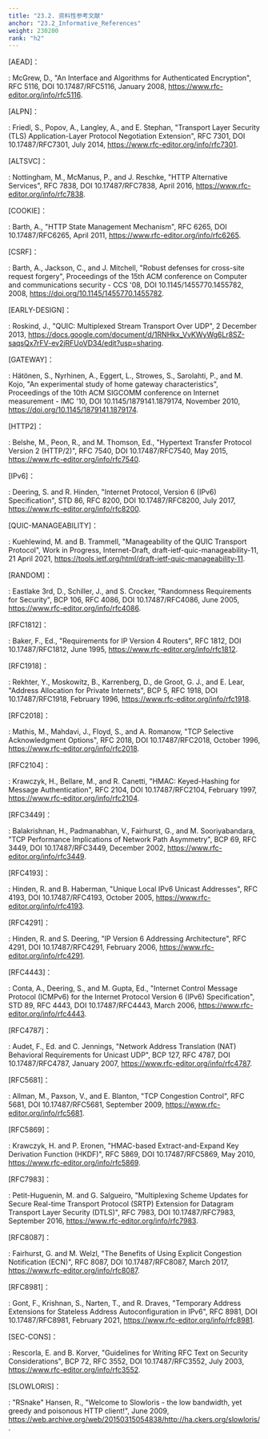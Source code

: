 ```yaml
---
title: "23.2. 资料性参考文献"
anchor: "23.2_Informative_References"
weight: 230200
rank: "h2"
---
```


[AEAD]：

:   McGrew, D., "An Interface and Algorithms for Authenticated Encryption", RFC 5116, DOI 10.17487/RFC5116, January 2008, <https://www.rfc-editor.org/info/rfc5116>.

[ALPN]：

:   Friedl, S., Popov, A., Langley, A., and E. Stephan, "Transport Layer Security (TLS) Application-Layer Protocol Negotiation Extension", RFC 7301, DOI 10.17487/RFC7301, July 2014, <https://www.rfc-editor.org/info/rfc7301>.

[ALTSVC]：

:   Nottingham, M., McManus, P., and J. Reschke, "HTTP Alternative Services", RFC 7838, DOI 10.17487/RFC7838, April 2016, <https://www.rfc-editor.org/info/rfc7838>.

[COOKIE]：

:   Barth, A., "HTTP State Management Mechanism", RFC 6265, DOI 10.17487/RFC6265, April 2011, <https://www.rfc-editor.org/info/rfc6265>.

[CSRF]：

:   Barth, A., Jackson, C., and J. Mitchell, "Robust defenses for cross-site request forgery", Proceedings of the 15th ACM conference on Computer and communications security - CCS '08, DOI 10.1145/1455770.1455782, 2008, <https://doi.org/10.1145/1455770.1455782>.

[EARLY-DESIGN]：

:   Roskind, J., "QUIC: Multiplexed Stream Transport Over UDP", 2 December 2013, <https://docs.google.com/document/d/1RNHkx_VvKWyWg6Lr8SZ-saqsQx7rFV-ev2jRFUoVD34/edit?usp=sharing>.

[GATEWAY]：

:   Hätönen, S., Nyrhinen, A., Eggert, L., Strowes, S., Sarolahti, P., and M. Kojo, "An experimental study of home gateway characteristics", Proceedings of the 10th ACM SIGCOMM conference on Internet measurement - IMC '10, DOI 10.1145/1879141.1879174, November 2010, <https://doi.org/10.1145/1879141.1879174>.

[HTTP2]：

:   Belshe, M., Peon, R., and M. Thomson, Ed., "Hypertext Transfer Protocol Version 2 (HTTP/2)", RFC 7540, DOI 10.17487/RFC7540, May 2015, <https://www.rfc-editor.org/info/rfc7540>.

[IPv6]：

:   Deering, S. and R. Hinden, "Internet Protocol, Version 6 (IPv6) Specification", STD 86, RFC 8200, DOI 10.17487/RFC8200, July 2017, <https://www.rfc-editor.org/info/rfc8200>.

[QUIC-MANAGEABILITY]：

:   Kuehlewind, M. and B. Trammell, "Manageability of the QUIC Transport Protocol", Work in Progress, Internet-Draft, draft-ietf-quic-manageability-11, 21 April 2021, <https://tools.ietf.org/html/draft-ietf-quic-manageability-11>.

[RANDOM]：

:   Eastlake 3rd, D., Schiller, J., and S. Crocker, "Randomness Requirements for Security", BCP 106, RFC 4086, DOI 10.17487/RFC4086, June 2005, <https://www.rfc-editor.org/info/rfc4086>.

[RFC1812]：

:   Baker, F., Ed., "Requirements for IP Version 4 Routers", RFC 1812, DOI 10.17487/RFC1812, June 1995, <https://www.rfc-editor.org/info/rfc1812>.

[RFC1918]：

:   Rekhter, Y., Moskowitz, B., Karrenberg, D., de Groot, G. J., and E. Lear, "Address Allocation for Private Internets", BCP 5, RFC 1918, DOI 10.17487/RFC1918, February 1996, <https://www.rfc-editor.org/info/rfc1918>.

[RFC2018]：

:   Mathis, M., Mahdavi, J., Floyd, S., and A. Romanow, "TCP Selective Acknowledgment Options", RFC 2018, DOI 10.17487/RFC2018, October 1996, <https://www.rfc-editor.org/info/rfc2018>.

[RFC2104]：

:   Krawczyk, H., Bellare, M., and R. Canetti, "HMAC: Keyed-Hashing for Message Authentication", RFC 2104, DOI 10.17487/RFC2104, February 1997, <https://www.rfc-editor.org/info/rfc2104>.

[RFC3449]：

:   Balakrishnan, H., Padmanabhan, V., Fairhurst, G., and M. Sooriyabandara, "TCP Performance Implications of Network Path Asymmetry", BCP 69, RFC 3449, DOI 10.17487/RFC3449, December 2002, <https://www.rfc-editor.org/info/rfc3449>.

[RFC4193]：

:   Hinden, R. and B. Haberman, "Unique Local IPv6 Unicast Addresses", RFC 4193, DOI 10.17487/RFC4193, October 2005, <https://www.rfc-editor.org/info/rfc4193>.

[RFC4291]：

:   Hinden, R. and S. Deering, "IP Version 6 Addressing Architecture", RFC 4291, DOI 10.17487/RFC4291, February 2006, <https://www.rfc-editor.org/info/rfc4291>.

[RFC4443]：

:   Conta, A., Deering, S., and M. Gupta, Ed., "Internet Control Message Protocol (ICMPv6) for the Internet Protocol Version 6 (IPv6) Specification", STD 89, RFC 4443, DOI 10.17487/RFC4443, March 2006, <https://www.rfc-editor.org/info/rfc4443>.

[RFC4787]：

:   Audet, F., Ed. and C. Jennings, "Network Address Translation (NAT) Behavioral Requirements for Unicast UDP", BCP 127, RFC 4787, DOI 10.17487/RFC4787, January 2007, <https://www.rfc-editor.org/info/rfc4787>.

[RFC5681]：

:   Allman, M., Paxson, V., and E. Blanton, "TCP Congestion Control", RFC 5681, DOI 10.17487/RFC5681, September 2009, <https://www.rfc-editor.org/info/rfc5681>.

[RFC5869]：

:   Krawczyk, H. and P. Eronen, "HMAC-based Extract-and-Expand Key Derivation Function (HKDF)", RFC 5869, DOI 10.17487/RFC5869, May 2010, <https://www.rfc-editor.org/info/rfc5869>.

[RFC7983]：

:   Petit-Huguenin, M. and G. Salgueiro, "Multiplexing Scheme Updates for Secure Real-time Transport Protocol (SRTP) Extension for Datagram Transport Layer Security (DTLS)", RFC 7983, DOI 10.17487/RFC7983, September 2016, <https://www.rfc-editor.org/info/rfc7983>.

[RFC8087]：

:   Fairhurst, G. and M. Welzl, "The Benefits of Using Explicit Congestion Notification (ECN)", RFC 8087, DOI 10.17487/RFC8087, March 2017, <https://www.rfc-editor.org/info/rfc8087>.

[RFC8981]：

:   Gont, F., Krishnan, S., Narten, T., and R. Draves, "Temporary Address Extensions for Stateless Address Autoconfiguration in IPv6", RFC 8981, DOI 10.17487/RFC8981, February 2021, <https://www.rfc-editor.org/info/rfc8981>.

[SEC-CONS]：

:   Rescorla, E. and B. Korver, "Guidelines for Writing RFC Text on Security Considerations", BCP 72, RFC 3552, DOI 10.17487/RFC3552, July 2003, <https://www.rfc-editor.org/info/rfc3552>.

[SLOWLORIS]：

:   "RSnake" Hansen, R., "Welcome to Slowloris - the low bandwidth, yet greedy and poisonous HTTP client!", June 2009, <https://web.archive.org/web/20150315054838/http://ha.ckers.org/slowloris/>.
